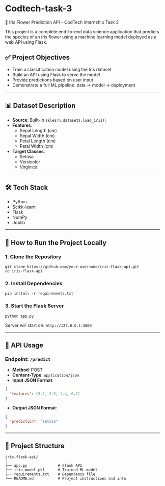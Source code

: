 # Codtech-task-3
 🌼 Iris Flower Prediction API - CodTech Internship Task 3

This project is a complete end-to-end data science application that predicts the species of an iris flower using a machine learning model deployed as a web API using Flask.

## ✅ Project Objectives

- Train a classification model using the Iris dataset
- Build an API using Flask to serve the model
- Provide predictions based on user input
- Demonstrate a full ML pipeline: data → model → deployment

---

## 📊 Dataset Description

- **Source**: Built-in `sklearn.datasets.load_iris()`
- **Features**:
  - Sepal Length (cm)
  - Sepal Width (cm)
  - Petal Length (cm)
  - Petal Width (cm)
- **Target Classes**:
  - Setosa
  - Versicolor
  - Virginica

---

## 🛠️ Tech Stack

- Python
- Scikit-learn
- Flask
- NumPy
- Joblib

---

## 🧪 How to Run the Project Locally

### 1. Clone the Repository

```
git clone https://github.com/your-username/iris-flask-api.git
cd iris-flask-api
```

### 2. Install Dependencies

```
pip install -r requirements.txt
```

### 3. Start the Flask Server

```
python app.py
```

Server will start on: `http://127.0.0.1:5000`

---

## 🚀 API Usage

### Endpoint: `/predict`

- **Method**: POST
- **Content-Type**: `application/json`
- **Input JSON Format**:
```json
{
  "features": [5.1, 3.5, 1.4, 0.2]
}
```

- **Output JSON Format**:
```json
{
  "prediction": "setosa"
}
```

---

## 📁 Project Structure

```
iris-flask-api/
│
├── app.py              # Flask API
├── iris_model.pkl      # Trained ML model
├── requirements.txt    # Dependency file
└── README.md           # Project instructions and info
